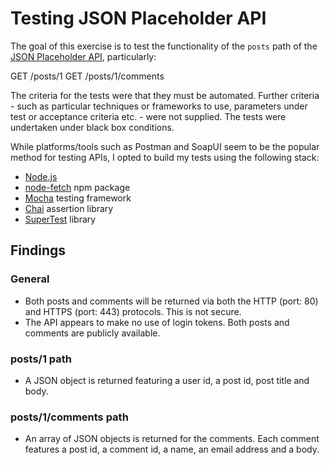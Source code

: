 # Testing JSON Placeholder API

The goal of this exercise is to test the functionality of the `posts` path of the [JSON Placeholder API](https://github.com/typicode/jsonplaceholder), particularly:

GET /posts/1
GET /posts/1/comments

The criteria for the tests were that they must be automated. Further criteria - such as particular techniques or frameworks to use, parameters under test or acceptance criteria etc. - were not supplied. The tests were undertaken under black box conditions.

While platforms/tools such as Postman and SoapUI seem to be the popular method for testing APIs, I opted to build my tests using the following stack:

- [Node.js](https://nodejs.org/en/)
- [node-fetch](https://www.npmjs.com/package/node-fetch) npm package
- [Mocha](https://mochajs.org/) testing framework
- [Chai](https://www.chaijs.com/) assertion library
- [SuperTest](https://github.com/visionmedia/supertest) library

## Findings

### General
- Both posts and comments will be returned via both the HTTP (port: 80) and HTTPS (port: 443) protocols. This is not secure.
- The API appears to make no use of login tokens. Both posts and comments are publicly available.

### posts/1 path
- A JSON object is returned featuring a user id, a post id, post title and body.

### posts/1/comments path
- An array of JSON objects is returned for the comments. Each comment features a post id, a comment id, a name, an email address and a body.
